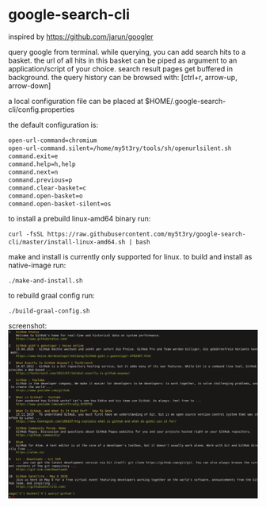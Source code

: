 # google-search-cli

inspired by https://github.com/jarun/googler

query google from terminal. while querying, you can add search hits to a basket.
the url of all hits in this basket can be piped as argument to an application/script of your choice. search result pages get buffered in background. the query history can be browsed with: [ctrl+r, arrow-up, arrow-down] 

a local configuration file can be placed at $HOME/.google-search-cli/config.properties

the default configuration is:
```
open-url-command=chromium
open-url-command.silent=/home/my5t3ry/tools/sh/openurlsilent.sh
command.exit=e
command.help=h,help
command.next=n
command.previous=p
command.clear-basket=c
command.open-basket=o
command.open-basket-silent=os
```      

to install a prebuild linux-amd64 binary run:
```
curl -fsSL https://raw.githubusercontent.com/my5t3ry/google-search-cli/master/install-linux-amd64.sh | bash
```                    

make and install is currently only supported for linux. to build and install as native-image run:
```
./make-and-install.sh
```

to rebuild graal config run:
```
./build-graal-config.sh
```    
screenshot:
![screenshot](https://raw.githubusercontent.com/my5t3ry/google-search-cli/master/doc/screenshot.png "Logo Title Text 1")
                          






